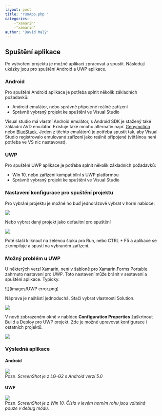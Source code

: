 ```yaml
---
layout: post
title: "runApp.php "
categories:
    -"xamarin"
    -"xamarin"
author: "David Malý"
--- 
```



## Spuštění aplikace


Po vytvoření projektu je možné aplikaci zpracovat a spustit. Následují ukázky jsou pro spuštění Android a UWP aplikace.<br>


### Android


Pro spuštění Android aplikace je potřeba splnit několik základních požadavků:
- Android emulátor, nebo správně připojené reálné zařízení
- Správně vybraný projekt ke spuštění ve Visual Studio



Visual studio má vlastní Android emulátor, s Android SDK je stažený také základní AVD emulátor. Existuje také mnoho alternativ např. [Genymotion](www.genymotion.com) nebo [BlueStack](http://www.bluestacks.com/). Jeden z těchto emulátorů je potřeba spustit tak, aby Visual Studio registrovalo emulované zařízení jako reálně připojené (většinou není potřeba ve VS nic nastavovat). <br>


### UWP


Pro spuštění UWP aplikace je potřeba splnit několik základních požadavků:
- Win 10, nebo zařízení kompatibilní s UWP platformou
- Správně vybraný projekt ke spuštění ve Visual Studio


### Nastavení konfigurace pro spuštění projektu


Pro vybrání projektu je možné ho buď jednorázově vybrat v horní nabídce:<br>

![](images/selectRunConfiguration.png)

Nebo vybrat daný projekt jako defaultní pro spuštění

![](images/startAsDefault.png)

Poté stačí kliknout na zelenou šipku pro Run, nebo CTRL + F5 a aplikace se zkompiluje a spustí na vybraném zařízení.<br>


### Možný problém u UWP


U některých verzí Xamarin, není v šabloně pro Xamarin.Forms Portable zahrnuto nastavení pro UWP. Toto nastavení může bránit v sestavení a spuštění aplikace. Typicky:<br>

![](images/UWP error.png)

Náprava je naštěstí jednoduchá. Stačí vybrat vlastnosti Solution.<br>

![](images/solutionProperties.png)

V nově zobrazeném okně v nabídce **Configuration Properties** žaškrtnout Build a Deploy pro UWP projekt. Zde je možné upravovat konfigurace i ostatních projektů.<br>

![](images/configurationProperties.png)
### Výsledná aplikace

#### Android
![](images/XAMLPageAppAndroid.png)<br>Pozn. *ScreenShot je z LG-G2 s Android verzí 5.0*
#### UWP
![](images/XAMLPageAppUWP.png)<br>Pozn. *ScreenShot je z Win 10. Čísla v levém horním rohu jsou vditelná pouze v debug módu.*